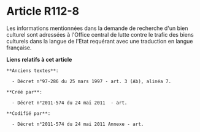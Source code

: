 # Article R112-8

Les informations mentionnées dans la demande de recherche d'un bien culturel sont adressées à l'Office central de lutte
contre le trafic des biens culturels dans la langue de l'Etat requérant avec une traduction en langue française.

**Liens relatifs à cet article**

	**Anciens textes**:

	  - Décret n°97-286 du 25 mars 1997 - art. 3 (Ab), alinéa 7.

	**Créé par**:

	  - Décret n°2011-574 du 24 mai 2011  - art.

	**Codifié par**:

	  - Décret n°2011-574 du 24 mai 2011 Annexe - art.
